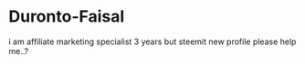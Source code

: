 # Duronto-Faisal
i am affiliate marketing specialist 3 years but steemit new profile please help me..?
